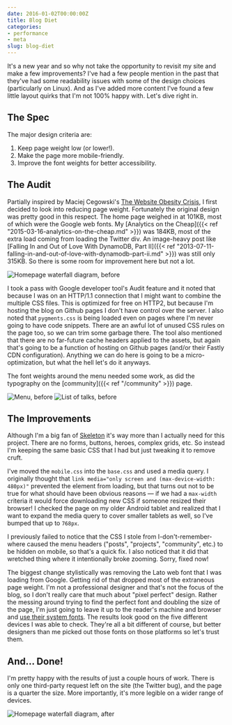 ```yaml
---
date: 2016-01-02T00:00:00Z
title: Blog Diet
categories:
- performance
- meta
slug: blog-diet
---
```


It's a new year and so why not take the opportunity to revisit my site and make a few improvements? I've had a few people mention in the past that they've had some readability issues with some of the design choices (particularly on Linux). And as I've added more content I've found a few little layout quirks that I'm not 100% happy with. Let's dive right in.

## The Spec

The major design criteria are:

1. Keep page weight low (or lower!).
1. Make the page more mobile-friendly.
1. Improve the font weights for better accessibility.


## The Audit

Partially inspired by Maciej Cegowski's [The Website Obesity Crisis](http://idlewords.com/talks/website_obesity.htm), I first decided to look into reducing page weight. Fortunately the original design was pretty good in this respect. The home page weighed in at 101KB, most of which were the Google web fonts. My [Analytics on the Cheap]({{< ref "2015-03-16-analytics-on-the-cheap.md" >}}) was 184KB, most of the extra load coming from loading the Twitter div. An image-heavy post like [Falling In and Out of Love With DynamoDB, Part II]({{< ref "2013-07-11-falling-in-and-out-of-love-with-dynamodb-part-ii.md" >}}) was still only 315KB. So there is some room for improvement here but not a lot.

![Homepage waterfall diagram, before](/images/20160102/waterfall-before.png)


I took a pass with Google developer tool's Audit feature and it noted that because I was on an HTTP/1.1 connection that I might want to combine the multiple CSS files. This is optimized for free on HTTP2, but because I'm hosting the blog on Github pages I don't have control over the server. I also noted that `pygments.css` is being loaded even on pages where I'm never going to have code snippets. There are an awful lot of unused CSS rules on the page too, so we can trim some garbage there. The tool also mentioned that there are no far-future cache headers applied to the assets, but again that's going to be a function of hosting on Github pages (and/or their Fastly CDN configuration). Anything we can do here is going to be a micro-optimization, but what the hell let's do it anyways.

The font weights around the menu needed some work, as did the typography on the [community]({{< ref "/community" >}}) page.

![Menu, before](/images/20160102/menu-before.png)
![List of talks, before](/images/20160102/community-before.png)

## The Improvements

Although I'm a big fan of [Skeleton](http://getskeleton.com) it's way more than I actually need for this project. There are no forms, buttons, heroes, complex grids, etc. So instead I'm keeping the same basic CSS that I had but just tweaking it to remove cruft.

I've moved the `mobile.css` into the `base.css` and used a media query. I originally thought that `link media="only screen and (max-device-width: 480px)"` prevented the element from loading, but that turns out not to be true for what should have been obvious reasons &mdash; if we had a `max-width` criteria it would force downloading new CSS if someone resized their browser! I checked the page on my older Android tablet and realized that I want to expand the media query to cover smaller tablets as well, so I've bumped that up to `768px`.

I previously failed to notice that the CSS I stole from I-don't-remember-where caused the menu headers ("posts", "projects", "community", etc.) to be hidden on mobile, so that's a quick fix. I also noticed that it did that wretched thing where it intentionally broke zooming. Sorry, fixed now!

The biggest change stylistically was removing the Lato web font that I was loading from Google. Getting rid of that dropped most of the extraneous page weight. I'm not a professional designer and that's not the focus of the blog, so I don't really care that much about "pixel perfect" design. Rather the messing around trying to find the perfect font and doubling the size of the page, I'm just going to leave it up to the reader's machine and browser and [use their system fonts](http://www.smashingmagazine.com/2015/11/using-system-ui-fonts-practical-guide/). The results look good on the five different devices I was able to check. They're all a bit different of course, but better designers than me picked out those fonts on those platforms so let's trust them.

## And... Done!

I'm pretty happy with the results of just a couple hours of work. There is only one third-party request left on the site (the Twitter bug), and the page is a quarter the size. More importantly, it's more legible on a wider range of devices.

![Homepage waterfall diagram, after](/images/20160102/waterfall-after.png)
